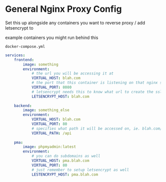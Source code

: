 # General Nginx Proxy Config

Set this up alongside any containers you want to reverse proxy / add letsencrypt to

example containers you might run behind this

`docker-compose.yml`
```yaml
services:
    frontend:
        image: something
        environment:
            # the url you will be accessing it at
            VIRTUAL_HOST: blah.com
            # the port that this container is listening on that nginx should forward to 80/443
            VIRTUAL_PORT: 8080
            # letsencrypt needs this to know what url to create the ssl cert for
            LETSENCRYPT_HOST: blah.com
    
    backend:
        image: something_else
        environment:
            VIRTUAL_HOST: blah.com
            VIRTUAL_PORT: 80
            # specifies what path it will be accessed on, ie. blah.com/api
            VIRTUAL_PATH: /api
    
    pma:
        image: phpmyadmin:latest
        environment:
            # you can do subdomains as well
            VIRTUAL_HOST: pma.blah.com
            VIRTUAL_PORT: 80
            # just remember to setup letsencrypt as well
            LESTENCRYPT_HOST: pma.blah.com
```